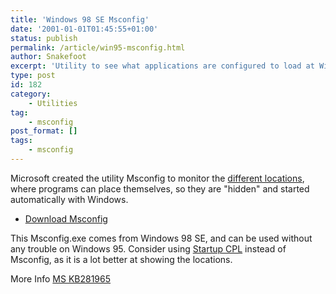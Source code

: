 ```yaml
---
title: 'Windows 98 SE Msconfig'
date: '2001-01-01T01:45:55+01:00'
status: publish
permalink: /article/win95-msconfig.html
author: Snakefoot
excerpt: 'Utility to see what applications are configured to load at Windows startup.'
type: post
id: 182
category:
    - Utilities
tag:
    - msconfig
post_format: []
tags:
    - msconfig
---
```

Microsoft created the utility Msconfig to monitor the [different locations](/article/win9x-startup-order.html), where programs can place themselves, so they are "hidden" and started automatically with Windows.

- [Download Msconfig](http://smallvoid.orgfree.com/?file=msconfig.zip)
 
 This Msconfig.exe comes from Windows 98 SE, and can be used without any trouble on Windows 95. Consider using [Startup CPL](/article/windows-startup-order.html#STARTUP_CPL) instead of Msconfig, as it is a lot better at showing the locations.  
  
 More Info [MS KB281965](http://support.microsoft.com/kb/281965 "How to Troubleshoot Using the Msconfig Utility with Windows 98 [Q281965]")  